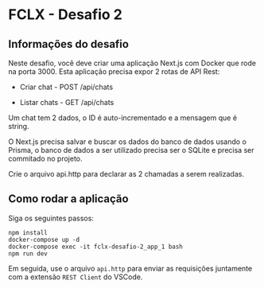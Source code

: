 #  FCLX - Desafio 2 

## Informações do desafio
Neste desafio, você deve criar uma aplicação Next.js com Docker que rode na porta 3000.
Esta aplicação precisa expor 2 rotas de API Rest:


- Criar chat - POST /api/chats

- Listar chats - GET /api/chats


Um chat tem 2 dados, o ID é auto-incrementado e a mensagem que é string.


O Next.js precisa salvar e buscar os dados do banco de dados usando o Prisma, o banco de dados a ser utilizado precisa ser o SQLite e precisa ser commitado no projeto.


Crie o arquivo api.http para declarar as 2 chamadas a serem realizadas.


## Como rodar a aplicação

Siga os seguintes passos:

```
npm install
docker-compose up -d
docker-compose exec -it fclx-desafio-2_app_1 bash
npm run dev
```

Em seguida, use o arquivo `api.http` para enviar as requisições juntamente com a extensão `REST Client` do VSCode.
